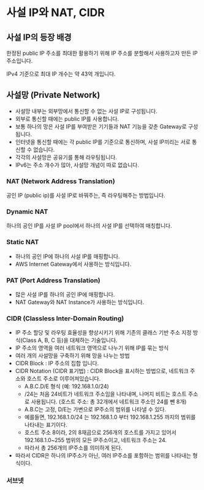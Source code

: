 # 사설 IP와 NAT, CIDR

## 사설 IP의 등장 배경
한정된 public IP 주소를 최대한 활용하기 위해 IP 주소를 분할해서 사용하고자 만든 IP 주소입니다.

IPv4 기준으로 최대 IP 개수는 약 43억 개입니다.

## 사설망 (Private Network)
- 사설망 내부는 외부망에서 통신할 수 없는 사설 IP로 구성됩니다.
- 외부로 통신할 때에는 public IP를 사용합니다.
- 보통 하나의 망은 사설 IP를 부여받은 기기들과 NAT 기능을 갖춘 Gateway로 구성됩니다.
- 인터넷을 통신할 때에는 각 public IP를 기준으로 통신하며, 사설 IP끼리는 서로 통신할 수 없습니다.
- 각각의 사설망은 공유기를 통해 라우팅됩니다.
- IPv6는 주소 개수가 많아, 사설망 개념이 따로 없습니다.

### **NAT (Network Address Translation)**
공인 IP (public ip)를 사설 IP로 바꿔주는, 즉 라우팅해주는 방법입니다.

### **Dynamic NAT**

하나의 공인 IP를 사설 IP pool에서 하나의 사설 IP를 선택하여 매칭합니다.

### **Static NAT**

- 하나의 공인 IP에 하나의 사설 IP를 매핑합니다.
- AWS Internet Gateway에서 사용하는 방식입니다.
  
### **PAT (Port Address Translation)**

- 많은 사설 IP를 하나의 공인 IP에 매핑합니다.
- NAT Gateway와 NAT Instance가 사용하는 방식입니다.

### **CIDR (Classless Inter-Domain Routing)**

- IP 주소 할당 및 라우팅 효율성을 향상시키기 위해 기존의 클래스 기반 주소 지정 방식(Class A, B, C 등)을 대체하는 기술입니다.
- IP 주소의 영역을 여러 네트워크 영역으로 나누기 위해 IP를 묶는 방식
- 여러 개의 사설망을 구축하기 위해 망을 나누는 방법
- CIDR Block : IP 주소의 집합 입니다.
- CIDR Notation (CIDR 표기법) : CIDR Block을 표시하는 방법으로, 네트워크 주소와 호스트 주소로 이루어져있습니다.
  - A.B.C.D/E 형식 (예: 192.168.1.0/24)
  - /24는 처음 24비트가 네트워크 주소임을 나타내며, 나머지 비트는 호스트 주소로 사용됩니다. (호스트 주소: 총 32개에서 네트워크 주소인 24를 뺀 8개)
  - A.B.C는 고정, D/E는 가변으로 IP주소의 범위를 나타낼 수 있다.
  - 예를들면, 192.168.1.0/24 는 192.168.1.0 부터 192.168.1.255 까지의 범위를 나타내는 표기이다.
  - 호스트 주소 8이라, 2의 8재곱으로 256개의 호스트를 가지고 있어서 192.168.1.0~255 범위의 모든 IP주소이고, 네트워크 주소는 24.
  - 따라서 총 256개의 IP주소를 의미하게 된다.
- 따라서 CIDR은 하나의 IP주소가 아닌, 여러 IP주소를 포함하는 범위를 나타내는 형식이다.

### **서브넷**
